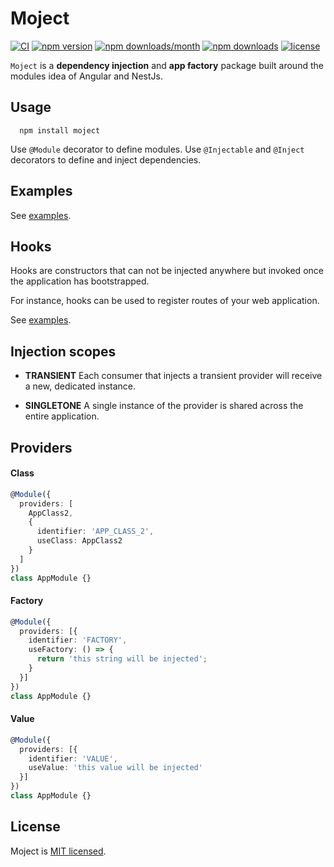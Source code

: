 # Moject

[![CI](https://github.com/lsndr/moject/actions/workflows/testing-ci.yml/badge.svg)](https://github.com/lsndr/moject/actions/workflows/testing-ci.yml)
[![npm version](https://badge.fury.io/js/moject.svg)](https://badge.fury.io/js/moject)
[![npm downloads/month](https://img.shields.io/npm/dm/moject.svg)](https://www.npmjs.com/package/moject)
[![npm downloads](https://img.shields.io/npm/dt/moject.svg)](https://www.npmjs.com/package/moject)
[![license](https://img.shields.io/badge/license-MIT-blue.svg)](https://github.com/lsndr/moject/blob/master/LICENSE.md)

`Moject` is a __dependency injection__ and __app factory__ package built around the modules idea of Angular and NestJs. 

## Usage

```
  npm install moject 
```

Use `@Module` decorator to define modules. Use `@Injectable` and `@Inject` decorators to define and inject dependencies.

## Examples

See [examples](https://github.com/lsndr/moject/tree/master/examples).

## Hooks

Hooks are constructors that can not be injected anywhere but invoked once the application has bootstrapped.

For instance, hooks can be used to register routes of your web application.

See [examples](https://github.com/lsndr/moject/tree/master/examples).

## Injection scopes

* __TRANSIENT__ Each consumer that injects a transient provider will receive a new, dedicated instance.


* __SINGLETONE__ A single instance of the provider is shared across the entire application.

## Providers

#### Class

```typescript
@Module({
  providers: [
    AppClass2,
    {
      identifier: 'APP_CLASS_2',
      useClass: AppClass2
    }
  ]
})
class AppModule {}
```

#### Factory

```typescript
@Module({
  providers: [{
    identifier: 'FACTORY',
    useFactory: () => {
      return 'this string will be injected';
    }
  }]
})
class AppModule {}
```

#### Value

```typescript
@Module({
  providers: [{
    identifier: 'VALUE',
    useValue: 'this value will be injected'
  }]
})
class AppModule {}
```

## License

Moject is [MIT licensed](LICENSE.md).